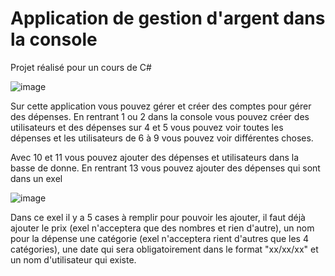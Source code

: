 # **Application de gestion d'argent dans la console**

Projet réalisé pour un cours de C# 

![image](https://github.com/Jacky-Lp/AppGestionBudgetV1/assets/121239076/4622ee4f-c3bf-4c06-ba02-f0540a46afe0)

Sur cette application vous pouvez gérer et créer des comptes pour gérer des dépenses. En rentrant 1 ou 2 dans la console vous pouvez créer des utilisateurs et des dépenses sur 4 et 5 vous pouvez voir toutes les dépenses et les utilisateurs de 6 à 9 vous pouvez voir différentes choses.

Avec 10 et 11 vous pouvez ajouter des dépenses et utilisateurs dans la basse de donne. En rentrant 13 vous pouvez ajouter des dépenses qui sont dans un exel

![image](https://github.com/Jacky-Lp/AppGestionBudgetV1/assets/121239076/5fdef0c8-7f78-40d9-be6d-5eb02020d810)

Dans ce exel il y a 5 cases à remplir pour pouvoir les ajouter, il faut déjà ajouter le prix (exel n'acceptera que des nombres et rien d'autre),
un nom pour la dépense une catégorie (exel n'acceptera rient d'autres que les 4 catégories), une date qui sera obligatoirement dans le format "xx/xx/xx" et un nom d'utilisateur qui existe.
